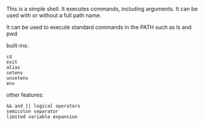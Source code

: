 This is a simple shell. It executes commands, including arguments. It can be used with or without a full path name.

It can be used to execute standard commands in the PATH such as ls and pwd

built-ins:

    cd
    exit
    alias
    setenv
    unsetenv
    env

other features:

    && and || logical operators
    semicolon separator
    limited variable expansion


